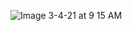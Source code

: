 ![Image 3-4-21 at 9 15 AM](https://user-images.githubusercontent.com/8887734/109985502-6da99380-7cca-11eb-89c6-c0d486b24c43.jpg)
